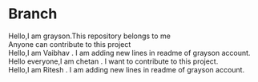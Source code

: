 # Branch

Hello,I am grayson.This repository belongs to me <br />
Anyone can contribute to this project<br />
Hello,I am Vaibhav . I am adding new lines in readme of grayson account.<br />
Hello everyone,I am chetan . I want to contribute to this project.<br />
Hello,I am Ritesh . I am adding new lines in readme of grayson account.

